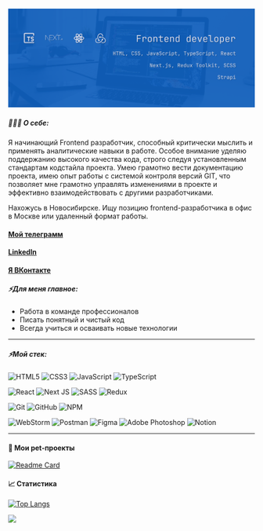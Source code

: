 ![Обложка профиля](cover.png)

##### 💁🏻‍♂️ О себе:
Я начинающий Frontend разработчик, способный критически мыслить и применять аналитические навыки в работе. Особое внимание уделяю поддержанию высокого качества кода, строго следуя установленным стандартам кодстайла проекта. Умею грамотно вести документацию проекта,  имею опыт работы с системой контроля версий GIT, что позволяет мне грамотно управлять изменениями в проекте и эффективно взаимодействовать с другими разработчиками.

Нахожусь в Новосибирске. Ищу позицию frontend-разработчика в офис в Москве или удаленный формат работы.

#### [Мой телеграмм](https://t.me/kirgo_r)
#### [LinkedIn](https://www.linkedin.com/in/kir-gor/)
#### [Я ВКонтакте](https://vk.com/kirgo_r)

##### ⚡Для меня главное:

* Работа в команде профессионалов
* Писать понятный и чистый код
* Всегда учиться и осваивать новые технологии

---

##### ⚡Мой стек:

![HTML5](https://img.shields.io/badge/html5-%23E34F26.svg?style=for-the-badge&logo=html5&logoColor=white) ![CSS3](https://img.shields.io/badge/css3-%231572B6.svg?style=for-the-badge&logo=css3&logoColor=white) ![JavaScript](https://img.shields.io/badge/javascript-%23323330.svg?style=for-the-badge&logo=javascript&logoColor=%23F7DF1E) ![TypeScript](https://img.shields.io/badge/typescript-%23007ACC.svg?style=for-the-badge&logo=typescript&logoColor=white)

![React](https://img.shields.io/badge/react-%2320232a.svg?style=for-the-badge&logo=react&logoColor=%2361DAFB) ![Next JS](https://img.shields.io/badge/Next-black?style=for-the-badge&logo=next.js&logoColor=white) ![SASS](https://img.shields.io/badge/SASS-hotpink.svg?style=for-the-badge&logo=SASS&logoColor=white) ![Redux](https://img.shields.io/badge/redux-%23593d88.svg?style=for-the-badge&logo=redux&logoColor=white)

![Git](https://img.shields.io/badge/git-%23F05033.svg?style=for-the-badge&logo=git&logoColor=white) ![GitHub](https://img.shields.io/badge/github-%23121011.svg?style=for-the-badge&logo=github&logoColor=white) ![NPM](https://img.shields.io/badge/NPM-%23CB3837.svg?style=for-the-badge&logo=npm&logoColor=white)

![WebStorm](https://img.shields.io/badge/webstorm-143?style=for-the-badge&logo=webstorm&logoColor=white&color=black)  ![Postman](https://img.shields.io/badge/Postman-FF6C37?style=for-the-badge&logo=postman&logoColor=white) ![Figma](https://img.shields.io/badge/figma-%23F24E1E.svg?style=for-the-badge&logo=figma&logoColor=white) ![Adobe Photoshop](https://img.shields.io/badge/adobe%20photoshop-%2331A8FF.svg?style=for-the-badge&logo=adobe%20photoshop&logoColor=white) ![Notion](https://img.shields.io/badge/Notion-%23000000.svg?style=for-the-badge&logo=notion&logoColor=white)

---
#### 🐶 Мои pet-проекты

[![Readme Card](https://github-readme-stats.vercel.app/api/pin/?username=Kirgo-R&repo=pet-projects)](https://github.com/Kirgo-R/pet-projects)

#### 📈 Статистика

[![Top Langs](https://github-readme-stats.vercel.app/api/top-langs/?username=Kirgo-R&layout=compact)](https://github.com/Kirgo-R/)

![](https://komarev.com/ghpvc/?username=Kirgo-R)

